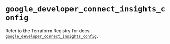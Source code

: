 # `google_developer_connect_insights_config`

Refer to the Terraform Registry for docs: [`google_developer_connect_insights_config`](https://registry.terraform.io/providers/hashicorp/google/6.49.0/docs/resources/developer_connect_insights_config).
